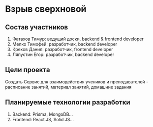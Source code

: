 # Взрыв сверхновой
## Состав участников
1. Фатахов Тимур: ведущий доски, backend & frontend developer
2. Мелко Тимофей: разработчик, backend developer
3. Крехов Данил: разработчик, frontend developer
4. Ляпустин Егор: разработчик, backend developer

## Цели проекта
Создать Сервис для взаимодействия учеников и преподавателей - расписание занятий,
материал занятий, домашние задания

## Планируемые технологии разработки
1. Backend: Prisma, MongoDB...
2. Frontend: React.JS, Solid.JS...

